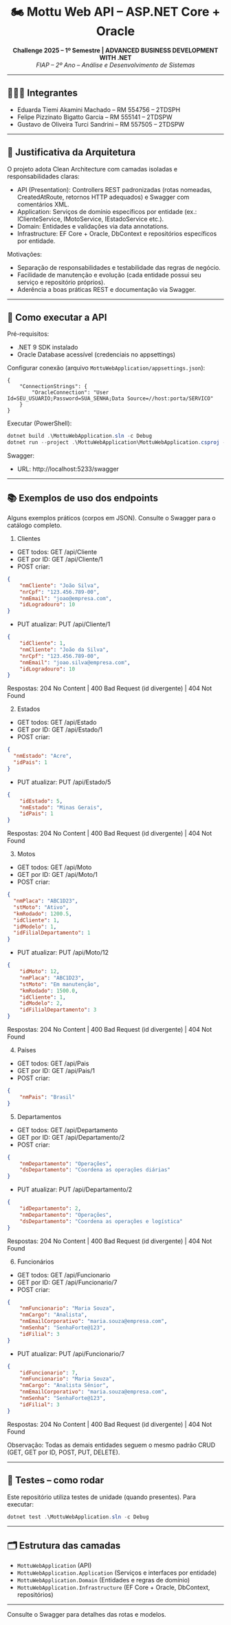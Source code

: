 <h1 align="center">🏍️ Mottu Web API – ASP.NET Core + Oracle</h1>

<p align="center">
	<strong>Challenge 2025 – 1º Semestre | ADVANCED BUSINESS DEVELOPMENT WITH .NET</strong><br>
	<em>FIAP – 2º Ano – Análise e Desenvolvimento de Sistemas</em>
</p>

---

## 👨‍👩‍👧 Integrantes

- Eduarda Tiemi Akamini Machado – RM 554756 – 2TDSPH
- Felipe Pizzinato Bigatto Garcia – RM 555141 – 2TDSPW
- Gustavo de Oliveira Turci Sandrini – RM 557505 – 2TDSPW

---

## 🧱 Justificativa da Arquitetura

O projeto adota Clean Architecture com camadas isoladas e responsabilidades claras:

- API (Presentation): Controllers REST padronizadas (rotas nomeadas, CreatedAtRoute, retornos HTTP adequados) e Swagger com comentários XML.
- Application: Serviços de domínio específicos por entidade (ex.: IClienteService, IMotoService, IEstadoService etc.).
- Domain: Entidades e validações via data annotations.
- Infrastructure: EF Core + Oracle, DbContext e repositórios específicos por entidade.

Motivações:

- Separação de responsabilidades e testabilidade das regras de negócio.
- Facilidade de manutenção e evolução (cada entidade possui seu serviço e repositório próprios).
- Aderência a boas práticas REST e documentação via Swagger.

---

## 🚀 Como executar a API

Pré-requisitos:

- .NET 9 SDK instalado
- Oracle Database acessível (credenciais no appsettings)

Configurar conexão (arquivo `MottuWebApplication/appsettings.json`):

```
{
	"ConnectionStrings": {
		"OracleConnection": "User Id=SEU_USUARIO;Password=SUA_SENHA;Data Source=//host:porta/SERVICO"
	}
}
```

Executar (PowerShell):

```powershell
dotnet build .\MottuWebApplication.sln -c Debug
dotnet run --project .\MottuWebApplication\MottuWebApplication.csproj --launch-profile http
```

Swagger:

- URL: http://localhost:5233/swagger

---

## 📚 Exemplos de uso dos endpoints

Alguns exemplos práticos (corpos em JSON). Consulte o Swagger para o catálogo completo.

1) Clientes

- GET todos: GET /api/Cliente
- GET por ID: GET /api/Cliente/1
- POST criar:

```json
{
	"nmCliente": "João Silva",
	"nrCpf": "123.456.789-00",
	"nmEmail": "joao@empresa.com",
	"idLogradouro": 10
}
```

- PUT atualizar: PUT /api/Cliente/1

```json
{
	"idCliente": 1,
	"nmCliente": "João da Silva",
	"nrCpf": "123.456.789-00",
	"nmEmail": "joao.silva@empresa.com",
	"idLogradouro": 10
}
```
Respostas: 204 No Content | 400 Bad Request (id divergente) | 404 Not Found

2) Estados

- GET todos: GET /api/Estado
- GET por ID: GET /api/Estado/1
- POST criar:

```json
{
  "nmEstado": "Acre",
  "idPais": 1
}
```

- PUT atualizar: PUT /api/Estado/5

```json
{
	"idEstado": 5,
	"nmEstado": "Minas Gerais",
	"idPais": 1
}
```
Respostas: 204 No Content | 400 Bad Request (id divergente) | 404 Not Found

3) Motos

- GET todos: GET /api/Moto
- GET por ID: GET /api/Moto/1
- POST criar:

```json
{
  "nmPlaca": "ABC1D23",
  "stMoto": "Ativo",
  "kmRodado": 1200.5,
  "idCliente": 1,
  "idModelo": 1,
  "idFilialDepartamento": 1
}
```

- PUT atualizar: PUT /api/Moto/12

```json
{
	"idMoto": 12,
	"nmPlaca": "ABC1D23",
	"stMoto": "Em manutenção",
	"kmRodado": 1500.0,
	"idCliente": 1,
	"idModelo": 2,
	"idFilialDepartamento": 3
}
```
Respostas: 204 No Content | 400 Bad Request (id divergente) | 404 Not Found

4) Países

- GET todos: GET /api/Pais
- GET por ID: GET /api/Pais/1
- POST criar:

```json
{
	"nmPais": "Brasil"
}
```

5) Departamentos

- GET todos: GET /api/Departamento
- GET por ID: GET /api/Departamento/2
- POST criar:

```json
{
	"nmDepartamento": "Operações",
	"dsDepartamento": "Coordena as operações diárias"
}
```

- PUT atualizar: PUT /api/Departamento/2

```json
{
	"idDepartamento": 2,
	"nmDepartamento": "Operações",
	"dsDepartamento": "Coordena as operações e logística"
}
```
Respostas: 204 No Content | 400 Bad Request (id divergente) | 404 Not Found

6) Funcionários

- GET todos: GET /api/Funcionario
- GET por ID: GET /api/Funcionario/7
- POST criar:

```json
{
	"nmFuncionario": "Maria Souza",
	"nmCargo": "Analista",
	"nmEmailCorporativo": "maria.souza@empresa.com",
	"nmSenha": "SenhaForte@123",
	"idFilial": 3
}
```

- PUT atualizar: PUT /api/Funcionario/7

```json
{
	"idFuncionario": 7,
	"nmFuncionario": "Maria Souza",
	"nmCargo": "Analista Sênior",
	"nmEmailCorporativo": "maria.souza@empresa.com",
	"nmSenha": "SenhaForte@123",
	"idFilial": 3
}
```
Respostas: 204 No Content | 400 Bad Request (id divergente) | 404 Not Found

Observação: Todas as demais entidades seguem o mesmo padrão CRUD (GET, GET por ID, POST, PUT, DELETE).

---



## 🧪 Testes – como rodar

Este repositório utiliza testes de unidade (quando presentes). Para executar:

```powershell
dotnet test .\MottuWebApplication.sln -c Debug
```

---

## 🗂️ Estrutura das camadas

- `MottuWebApplication` (API)
- `MottuWebApplication.Application` (Serviços e interfaces por entidade)
- `MottuWebApplication.Domain` (Entidades e regras de domínio)
- `MottuWebApplication.Infrastructure` (EF Core + Oracle, DbContext, repositórios)

---

Consulte o Swagger para detalhes das rotas e modelos.
